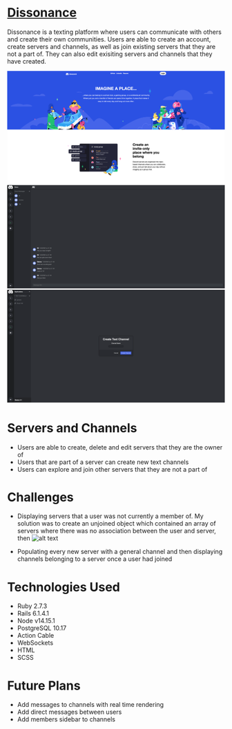 # [Dissonance](https://dissonance-fs.herokuapp.com)

Dissonance is a texting platform where users can communicate with others and create their own communities. Users are able to create an account, create servers and channels, as well as join existing servers that they are not a part of. They can also edit exisiting servers and channels that they have created.

![alt text](app/assets/images/landingss.png)
![alt text](app/assets/images/chat.png)
![alt text](app/assets/images/create.png)


# Servers and Channels
* Users are able to create, delete and edit servers that they are the owner of 
* Users that are part of a server can create new text channels 
* Users can explore and join other servers that they are not a part of 

# Challenges
* Displaying servers that a user was not currently a member of. My solution was to create an unjoined object which contained an array of servers where there was no association between the user and server, then 
![alt text]() 

* Populating every new server with a general channel and then displaying channels belonging to a server once a user had joined 

# Technologies Used
* Ruby 2.7.3
* Rails 6.1.4.1
* Node v14.15.1
* PostgreSQL 10.17 
* Action Cable
* WebSockets
* HTML
* SCSS

# Future Plans
* Add messages to channels with real time rendering 
* Add direct messages between users
* Add members sidebar to channels



